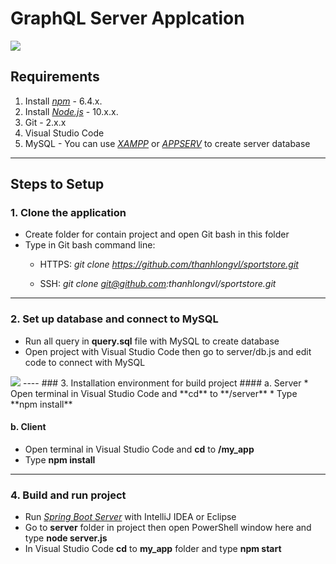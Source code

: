 # GraphQL Server Applcation
<img src="https://res.cloudinary.com/practicaldev/image/fetch/s--M5dHch5L--/c_limit%2Cf_auto%2Cfl_progressive%2Cq_auto%2Cw_880/https://cdn-images-1.medium.com/max/800/1%2AR6WHuWI0M9I4t-og2yNq-w.png">

## Requirements
1. Install [*npm*](https://www.npmjs.com/get-npm) - 6.4.x.
2. Install [*Node.js*](https://nodejs.org/en/) - 10.x.x.
3. Git - 2.x.x
4. Visual Studio Code
5. MySQL - You can use [*XAMPP*](https://www.apachefriends.org/index.html) or [*APPSERV*](https://www.appserv.org/en/) to create server database

----
## Steps to Setup
### 1. Clone the application
* Create folder for contain project and open Git bash in this folder
* Type in Git bash command line: 
  * HTTPS: *git clone https://github.com/thanhlongvl/sportstore.git*

  * SSH: *git clone git@github.com:thanhlongvl/sportstore.git*

----
### 2. Set up database and connect to MySQL
* Run all query in **query.sql** file with MySQL to create database
* Open project with Visual Studio Code then go to server/db.js and edit code to connect with MySQL

<img src="https://i.imgur.com/oi8Gxmt.png">
----
### 3. Installation environment for build project
#### a. Server
* Open terminal in Visual Studio Code and **cd** to **/server** 
* Type **npm install**

#### b. Client
* Open terminal in Visual Studio Code and **cd** to **/my_app** 
* Type **npm install**
----
### 4. Build and run project
* Run [*Spring Boot Server*](https://github.com/thanhlongvl/springbootserversportstore) with IntelliJ IDEA or Eclipse
* Go to **server** folder in project then open PowerShell window here and type **node server.js**
* In Visual Studio Code **cd** to **my_app** folder and type **npm start**
